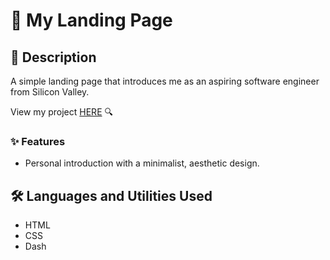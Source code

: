 # 🌉 My Landing Page

## 📝 Description
A simple landing page that introduces me as an aspiring software engineer from Silicon Valley.

View my project [HERE](https://mikaebal.github.io/landing-page/) 🔍

### ✨ Features

- Personal introduction with a minimalist, aesthetic design.

## 🛠️ Languages and Utilities Used

- HTML
- CSS
- Dash 

